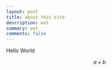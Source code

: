 ```yaml
---
layout: post
title: about this site
description: wut
summary: wut
comments: false
---
```


Hello World

$$
a+b
$$
